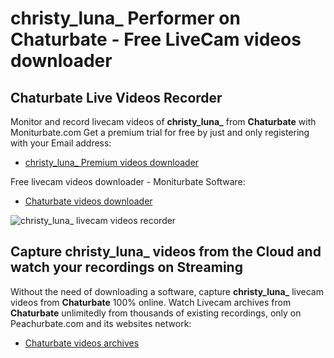 # christy_luna_ Performer on Chaturbate - Free LiveCam videos downloader

## Chaturbate Live Videos Recorder

Monitor and record livecam videos of **christy_luna_** from **Chaturbate** with Moniturbate.com
Get a premium trial for free by just and only registering with your Email address:
* [christy_luna_ Premium videos downloader](https://moniturbate.com/request-demo-licence-key.html)

Free livecam videos downloader - Moniturbate Software:
* [Chaturbate videos downloader](https://moniturbate.com/moniturbate-download-software.html)

![christy_luna_ livecam videos recorder](https://peachurnet.com/templates/moniturbate-software.png)


## Capture christy_luna_ videos from the Cloud and watch your recordings on Streaming

Without the need of downloading a software, capture **christy_luna_** livecam videos from **Chaturbate** 100% online.
Watch Livecam archives from **Chaturbate** unlimitedly from thousands of existing recordings, only on Peachurbate.com and its websites network:
* [Chaturbate videos archives](https://peachurnet.com/)